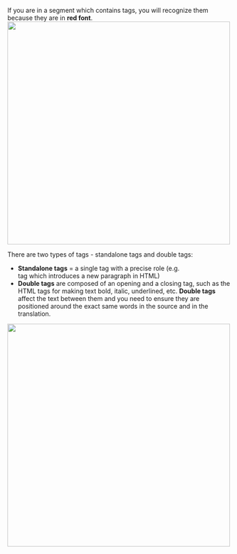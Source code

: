 If you are in a segment which contains tags, you will recognize them because they are in **red font**. 
[<img src="/lib/exe/fetch.php?w=500&amp;tok=04ce0a&amp;media=ug:09_tags_recognizing.jpg" class="media" alt="" width="500" />](/lib/exe/detail.php?id=ug%3Aomt-tag-recog&amp;media=ug:09_tags_recognizing.jpg)

There are two types of tags - standalone tags and double tags:

  * **Standalone tags** = a single tag with a precise role (e.g. <br/> tag which introduces a new paragraph in HTML)
  * **Double tags** are composed of an opening and a closing tag, such as the HTML tags for making text bold, italic, underlined, etc. **Double tags** affect the text between them and you need to ensure they are positioned around the exact same words in the source and in the translation.

[<img src="/lib/exe/fetch.php?w=500&amp;tok=134d2a&amp;media=ug:10_types_of_tags.jpg" class="media" alt="" width="500" />](/lib/exe/detail.php?id=ug%3Aomt-tag-recog&amp;media=ug:10_types_of_tags.jpg)
